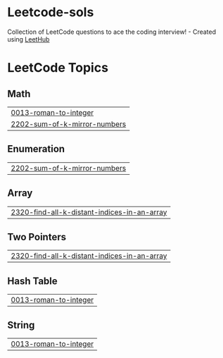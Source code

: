 # Leetcode-sols
Collection of LeetCode questions to ace the coding interview! - Created using [LeetHub](https://github.com/QasimWani/LeetHub)

<!---LeetCode Topics Start-->
# LeetCode Topics
## Math
|  |
| ------- |
| [0013-roman-to-integer](https://github.com/OsamaNabih/Leetcode-sols/tree/master/0013-roman-to-integer) |
| [2202-sum-of-k-mirror-numbers](https://github.com/OsamaNabih/Leetcode-sols/tree/master/2202-sum-of-k-mirror-numbers) |
## Enumeration
|  |
| ------- |
| [2202-sum-of-k-mirror-numbers](https://github.com/OsamaNabih/Leetcode-sols/tree/master/2202-sum-of-k-mirror-numbers) |
## Array
|  |
| ------- |
| [2320-find-all-k-distant-indices-in-an-array](https://github.com/OsamaNabih/Leetcode-sols/tree/master/2320-find-all-k-distant-indices-in-an-array) |
## Two Pointers
|  |
| ------- |
| [2320-find-all-k-distant-indices-in-an-array](https://github.com/OsamaNabih/Leetcode-sols/tree/master/2320-find-all-k-distant-indices-in-an-array) |
## Hash Table
|  |
| ------- |
| [0013-roman-to-integer](https://github.com/OsamaNabih/Leetcode-sols/tree/master/0013-roman-to-integer) |
## String
|  |
| ------- |
| [0013-roman-to-integer](https://github.com/OsamaNabih/Leetcode-sols/tree/master/0013-roman-to-integer) |
<!---LeetCode Topics End-->